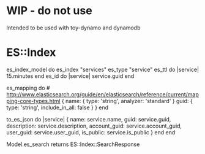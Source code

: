 # WIP - do not use
Intended to be used with toy-dynamo and dynamodb

# ES::Index

es_index_model do
  es_index "services"
  es_type "service"
  es_ttl do |service|
    15.minutes
  end
  es_id do |service|
    service.guid
  end

  es_mapping do
    # http://www.elasticsearch.org/guide/en/elasticsearch/reference/current/mapping-core-types.html
    {
      name: { type: 'string', analyzer: 'standard' }
      guid: { type: 'string', include_in_all: false }
    }
  end

  to_es_json do |service|
    {
      name: service.name,
      guid: service.guid,
      description: service.description,
      account_guid: service.account_guid,
      user_guid: service.user_guid,
      is_public: service.is_public
    }
  end
end

Model.es_search
  returns ES::Index::SearchResponse
